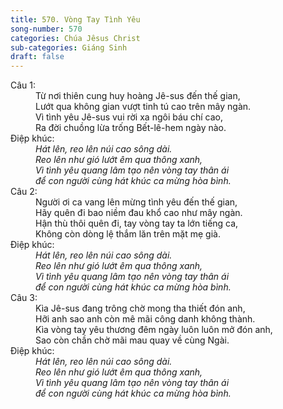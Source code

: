 ```yaml
---
title: 570. Vòng Tay Tình Yêu
song-number: 570
categories: Chúa Jêsus Christ
sub-categories: Giáng Sinh
draft: false
---
```

<dl><dt>Câu 1:</dt><dd data-verse="1">Từ nơi thiên cung huy hoàng Jê-sus đến thế gian, <br/>Lướt qua không gian vượt tinh tú cao trên mây ngàn. <br/>Vì tình yêu Jê-sus vui rời xa ngôi báu chí cao, <br/>Ra đời chuồng lừa trống Bết-lê-hem ngày nào. </dd><dt>Điệp khúc:</dt><dd data-chorus="1"><em>Hát lên, reo lên núi cao sông dài. <br/>Reo lên như gió lướt êm qua thông xanh, <br/>Vì tình yêu quang lâm tạo nên vòng tay thân ái <br/>để con người cùng hát khúc ca mừng hòa bình. </em></dd><dt>Câu 2:</dt><dd data-verse="2">Người ơi ca vang lên mừng tình yêu đến thế gian, <br/>Hãy quên đi bao niềm đau khổ cao như mây ngàn. <br/>Hận thù thôi quên đi, tay vòng tay ta lớn tiếng ca, <br/>Không còn dòng lệ thắm lăn trên mặt mẹ già. </dd><dt>Điệp khúc:</dt><dd data-chorus="1"><em>Hát lên, reo lên núi cao sông dài. <br/>Reo lên như gió lướt êm qua thông xanh, <br/>Vì tình yêu quang lâm tạo nên vòng tay thân ái <br/>để con người cùng hát khúc ca mừng hòa bình. </em></dd><dt>Câu 3:</dt><dd data-verse="3">Kìa Jê-sus đang trông chờ mong tha thiết đón anh, <br/>Hỡi anh sao anh còn mê mãi công danh không thành. <br/>Kìa vòng tay yêu thương đêm ngày luôn luôn mở đón anh, <br/>Sao còn chần chờ mãi mau quay về cùng Ngài. </dd><dt>Điệp khúc:</dt><dd data-chorus="1"><em>Hát lên, reo lên núi cao sông dài. <br/>Reo lên như gió lướt êm qua thông xanh, <br/>Vì tình yêu quang lâm tạo nên vòng tay thân ái <br/>để con người cùng hát khúc ca mừng hòa bình. </em></dd></dl>